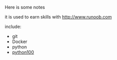 Here is some notes

it is used to earn skills with http://www.runoob.com

include:
 - git
 - Docker
 - python
 - [python100](http://www.runoob.com/python/python-100-examples.html)
